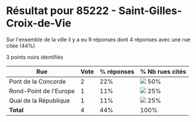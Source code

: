 # Résultat pour 85222 - Saint-Gilles-Croix-de-Vie

Sur l'ensemble de la ville il y a eu 9 réponses dont 4 réponses avec une rue citée (44%)

3 points noirs identifiés

| Rue | Vote | % réponses | % Nb rues cités|
|-----|------|------------|----------------|
| Pont de la Concorde | 2 | 22% | <img src="../../img/bar_50.gif" />&nbsp;50%|
| Rond-Point de l'Europe | 1 | 11% | <img src="../../img/bar_25.gif" />&nbsp;25%|
| Quai de la République | 1 | 11% | <img src="../../img/bar_25.gif" />&nbsp;25%|
| **Total** | 4 | 44% | 100%|

